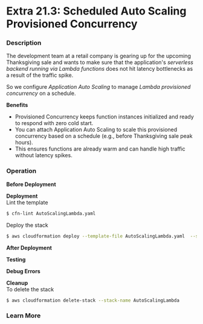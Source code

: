 # Extra 21.3: Scheduled Auto Scaling Provisioned Concurrency

### Description  
The development team at a retail company is gearing up for the upcoming Thanksgiving sale and wants to make sure that the application's _serverless backend running via Lambda functions_ does not hit latency bottlenecks as a result of the traffic spike.   

So we configure _Application Auto Scaling_ to manage _Lambda provisioned concurrency_ on a schedule.  

**Benefits**
* Provisioned Concurrency keeps function instances initialized and ready to respond with zero cold start.
* You can attach Application Auto Scaling to scale this provisioned concurrency based on a schedule (e.g., before Thanksgiving sale peak hours).
* This ensures functions are already warm and can handle high traffic without latency spikes.

### Operation

**Before Deployment**

**Deployment**  
Lint the template

```bash
$ cfn-lint AutoScalingLambda.yaml
```

Deploy the stack

```bash
$ aws cloudformation deploy --template-file AutoScalingLambda.yaml  --stack-name AutoScalingLambda --capabilities CAPABILITY_IAM
```

**After Deployment**

**Testing**

**Debug Errors**

**Cleanup**  
To delete the stack

```bash
$ aws cloudformation delete-stack --stack-name AutoScalingLambda
```

### Learn More
